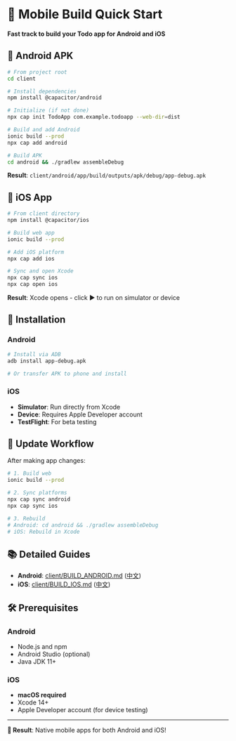 # 📱 Mobile Build Quick Start

**Fast track to build your Todo app for Android and iOS**

## 🤖 Android APK

```bash
# From project root
cd client

# Install dependencies
npm install @capacitor/android

# Initialize (if not done)
npx cap init TodoApp com.example.todoapp --web-dir=dist

# Build and add Android
ionic build --prod
npx cap add android

# Build APK
cd android && ./gradlew assembleDebug
```

**Result**: `client/android/app/build/outputs/apk/debug/app-debug.apk`

## 🍎 iOS App

```bash
# From client directory
npm install @capacitor/ios

# Build web app
ionic build --prod

# Add iOS platform
npx cap add ios

# Sync and open Xcode
npx cap sync ios
npx cap open ios
```

**Result**: Xcode opens - click ▶️ to run on simulator or device

## 📲 Installation

### Android
```bash
# Install via ADB
adb install app-debug.apk

# Or transfer APK to phone and install
```

### iOS
- **Simulator**: Run directly from Xcode
- **Device**: Requires Apple Developer account
- **TestFlight**: For beta testing

## 🔄 Update Workflow

After making app changes:

```bash
# 1. Build web
ionic build --prod

# 2. Sync platforms
npx cap sync android
npx cap sync ios

# 3. Rebuild
# Android: cd android && ./gradlew assembleDebug
# iOS: Rebuild in Xcode
```

## 📚 Detailed Guides

- **Android**: [client/BUILD_ANDROID.md](client/BUILD_ANDROID.md) ([中文](client/BUILD_ANDROID_zh.md))
- **iOS**: [client/BUILD_IOS.md](client/BUILD_IOS.md) ([中文](client/BUILD_IOS_zh.md))

## 🛠️ Prerequisites

### Android
- Node.js and npm
- Android Studio (optional)
- Java JDK 11+

### iOS
- **macOS required**
- Xcode 14+
- Apple Developer account (for device testing)

---

**🎯 Result**: Native mobile apps for both Android and iOS!

